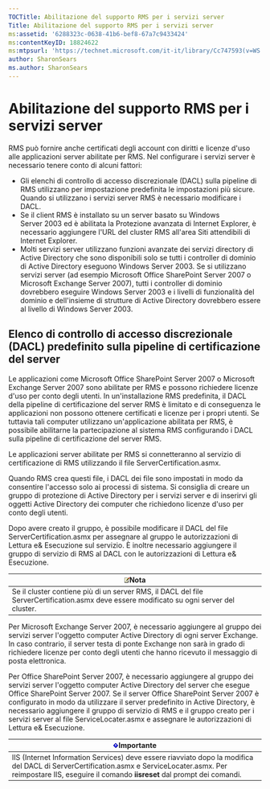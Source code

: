 ```yaml
---
TOCTitle: Abilitazione del supporto RMS per i servizi server
Title: Abilitazione del supporto RMS per i servizi server
ms:assetid: '6288323c-0638-41b6-bef8-67a7c9433424'
ms:contentKeyID: 18824622
ms:mtpsurl: 'https://technet.microsoft.com/it-it/library/Cc747593(v=WS.10)'
author: SharonSears
ms.author: SharonSears
---
```


Abilitazione del supporto RMS per i servizi server
==================================================

RMS può fornire anche certificati degli account con diritti e licenze d'uso alle applicazioni server abilitate per RMS. Nel configurare i servizi server è necessario tenere conto di alcuni fattori:

-   Gli elenchi di controllo di accesso discrezionale (DACL) sulla pipeline di RMS utilizzano per impostazione predefinita le impostazioni più sicure. Quando si utilizzano i servizi server RMS è necessario modificare i DACL.
-   Se il client RMS è installato su un server basato su Windows Server 2003 ed è abilitata la Protezione avanzata di Internet Explorer, è necessario aggiungere l'URL del cluster RMS all'area Siti attendibili di Internet Explorer.
-   Molti servizi server utilizzano funzioni avanzate dei servizi directory di Active Directory che sono disponibili solo se tutti i controller di dominio di Active Directory eseguono Windows Server 2003. Se si utilizzano servizi server (ad esempio Microsoft Office SharePoint Server 2007 o Microsoft Exchange Server 2007), tutti i controller di dominio dovrebbero eseguire Windows Server 2003 e i livelli di funzionalità del dominio e dell'insieme di strutture di Active Directory dovrebbero essere al livello di Windows Server 2003.

Elenco di controllo di accesso discrezionale (DACL) predefinito sulla pipeline di certificazione del server
-----------------------------------------------------------------------------------------------------------

Le applicazioni come Microsoft Office SharePoint Server 2007 o Microsoft Exchange Server 2007 sono abilitate per RMS e possono richiedere licenze d'uso per conto degli utenti. In un'installazione RMS predefinita, il DACL della pipeline di certificazione del server RMS è limitato e di conseguenza le applicazioni non possono ottenere certificati e licenze per i propri utenti. Se tuttavia tali computer utilizzano un'applicazione abilitata per RMS, è possibile abilitarne la partecipazione al sistema RMS configurando i DACL sulla pipeline di certificazione del server RMS.

Le applicazioni server abilitate per RMS si connetteranno al servizio di certificazione di RMS utilizzando il file ServerCertification.asmx.

Quando RMS crea questi file, i DACL dei file sono impostati in modo da consentire l'accesso solo ai processi di sistema. Si consiglia di creare un gruppo di protezione di Active Directory per i servizi server e di inserirvi gli oggetti Active Directory dei computer che richiedono licenze d'uso per conto degli utenti.

Dopo avere creato il gruppo, è possibile modificare il DACL del file ServerCertification.asmx per assegnare al gruppo le autorizzazioni di Lettura e& Esecuzione sul servizio. È inoltre necessario aggiungere il gruppo di servizio di RMS al DACL con le autorizzazioni di Lettura e& Esecuzione.

| ![](/security-updates/images/Cc747593.note(WS.10).gif)Nota                                                                     |
|-------------------------------------------------------------------------------------------------------------------------------------------|
| Se il cluster contiene più di un server RMS, il DACL del file ServerCertification.asmx deve essere modificato su ogni server del cluster. |

Per Microsoft Exchange Server 2007, è necessario aggiungere al gruppo dei servizi server l'oggetto computer Active Directory di ogni server Exchange. In caso contrario, il server testa di ponte Exchange non sarà in grado di richiedere licenze per conto degli utenti che hanno ricevuto il messaggio di posta elettronica.

Per Office SharePoint Server 2007, è necessario aggiungere al gruppo dei servizi server l'oggetto computer Active Directory del server che esegue Office SharePoint Server 2007. Se il server Office SharePoint Server 2007 è configurato in modo da utilizzare il server predefinito in Active Directory, è necessario aggiungere il gruppo di servizio di RMS e il gruppo creato per i servizi server al file ServiceLocater.asmx e assegnare le autorizzazioni di Lettura e& Esecuzione.

| ![](/security-updates/images/Cc747593.Important(WS.10).gif)Importante                                                                                                                                     |
|----------------------------------------------------------------------------------------------------------------------------------------------------------------------------------------------------------------------|
| IIS (Internet Information Services) deve essere riavviato dopo la modifica del DACL di ServerCertification.asmx e ServiceLocater.asmx. Per reimpostare IIS, eseguire il comando **iisreset** dal prompt dei comandi. |
